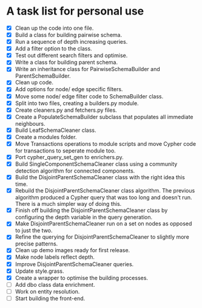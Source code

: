 # A task list for personal use
- [x] Clean up the code into one file.
- [x] Build a class for building pairwise schema.
- [x] Run a sequence of depth increasing queries.
- [x] Add a filter option to the class.
- [x] Test out different search filters and optimise.
- [x] Write a class for building parent schema.
- [x] Write an inheritance class for PairwiseSchemaBuilder and ParentSchemaBuilder.
- [x] Clean up code.
- [x] Add options for node/ edge specific filters.
- [x] Move some node/ edge filter code to SchemaBuilder class.
- [x] Split into two files, creating a builders.py module.
- [x] Create cleaners.py and fetchers.py files.
- [x] Create a PopulateSchemaBuilder subclass that populates all immediate neighbours.
- [x] Build LeafSchemaCleaner class.
- [x] Create a modules folder.
- [x] Move Transactions operations to module scripts and move Cypher code for transactions to seperate module too.
- [x] Port cypher_query_set_gen to enrichers.py.
- [x] Build SingleComponentSchemaCleaner class using a community detection algorithm for connected components.
- [x] Build the DisjointParentSchemaCleaner class with the right idea this time.
- [x] Rebuild the DisjointParentSchemaCleaner class algorithm. The previous algorithm produced a Cypher query that was too long and doesn't run. There is a much simpler way of doing this.
- [x] Finish off building the DisjointParentSchemaCleaner class by configuring the depth variable in the query generation.
- [x] Make DisjointParentSchemaCleaner run on a set on nodes as opposed to just the two.
- [x] Refine the querying for DisjointParentSchemaCleaner to slightly more precise patterns.
- [x] Clean up demo images ready for first release.
- [x] Make node labels reflect depth.
- [x] Improve DisjointParentSchemaCleaner queries.
- [x] Update style.grass.
- [x] Create a wrapper to optimise the building processes.
- [ ] Add dbo class data enrichment.
- [ ] Work on entity resolution.
- [ ] Start building the front-end.
